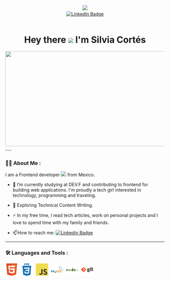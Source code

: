 <div id="header" align="center">
  <img src="https://media.giphy.com/media/WSBeyxvC1jH496xQGA/giphy.gif" width="200"/>
</div>
<div id="badges" align="center">
  <a href="https://www.linkedin.com/in/silviacorgui/">
    <img src="https://img.shields.io/badge/LinkedIn-blue?style=for-the-badge&logo=linkedin&logoColor=white" alt="LinkedIn Badge"/>
  </a>
</div>
<div id="follow" align="center">
    <img src="https://img.shields.io/github/followers/SilvyeCG?style=social" alt="" align="center"/>
</div>
<h1 align="center">
  Hey there
  <img src="https://media.giphy.com/media/hvRJCLFzcasrR4ia7z/giphy.gif" width="30px"/>
  I'm Silvia Cortés
</h1>

<div align="center">
  <img src="https://media.giphy.com/media/QuDgW7dXQfCZiWVXD4/giphy.gif" width="600" height="300"/>
</div>
---

### :woman_technologist: About Me :

 I am a Frontend developer <img src="https://media.giphy.com/media/WUlplcMpOCEmTGBtBW/giphy.gif" width="30"> from Mexico.
 - :telescope: I’m currently studying at DEV.F and contributing to frontend for building web applications. I'm proudly a tech girl interested in technology, programming and traveling.

- :seedling: Exploring Technical Content Writing.

- :zap: In my free time, I read tech articles, work on personal projects and I love to spend time with my family and friends.

- :mailbox:How to reach me: [![Linkedin Badge](https://img.shields.io/badge/LinkedIn-blue?style=for-the-badge&logo=linkedin&logoColor=white)](https://www.linkedin.com/in/silviacorgui/)

---

### :hammer_and_wrench: Languages and Tools :
<div>
  <img src="https://github.com/devicons/devicon/blob/master/icons/html5/html5-original.svg" title="HTML5" alt="HTML" width="40" height="40"/>&nbsp;
  <img src="https://github.com/devicons/devicon/blob/master/icons/css3/css3-plain-wordmark.svg"  title="CSS3" alt="CSS" width="40" height="40"/>&nbsp;
  <img src="https://github.com/devicons/devicon/blob/master/icons/javascript/javascript-original.svg" title="JavaScript" alt="JavaScript" width="40" height="40"/>&nbsp;
  <img src="https://github.com/devicons/devicon/blob/master/icons/mysql/mysql-original-wordmark.svg" title="MySQL"  alt="MySQL" width="40" height="40"/>&nbsp;
  <img src="https://github.com/devicons/devicon/blob/master/icons/nodejs/nodejs-original-wordmark.svg" title="NodeJS" alt="NodeJS" width="40" height="40"/>&nbsp;
  <img src="https://github.com/devicons/devicon/blob/master/icons/git/git-original-wordmark.svg" title="Git" **alt="Git" width="40" height="40"/>
</div>
<!---
SilvyeCG/SilvyeCG is a ✨ special ✨ repository because its `README.md` (this file) appears on your GitHub profile.
You can click the Preview link to take a look at your changes.
--->

